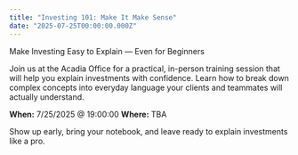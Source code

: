 ```yaml
---
title: "Investing 101: Make It Make Sense"
date: "2025-07-25T00:00:00.000Z"
---
```

Make Investing Easy to Explain — Even for Beginners

Join us at the Acadia Office for a practical, in-person training session that will help you explain investments with confidence. Learn how to break down complex concepts into everyday language your clients and teammates will actually understand.

**When:** 7/25/2025 @ 19:00:00
**Where:** TBA

Show up early, bring your notebook, and leave ready to explain investments like a pro.
